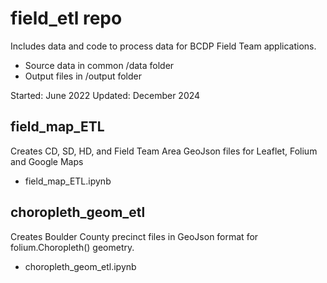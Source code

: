 # field_etl repo

Includes data and code to process data for BCDP Field Team applications.

- Source data in common /data folder
- Output files in /output folder

Started: June 2022
Updated: December 2024

## field_map_ETL

Creates CD, SD, HD, and Field Team Area GeoJson files for Leaflet, Folium and Google Maps

- field_map_ETL.ipynb

## choropleth_geom_etl

Creates Boulder County precinct files in GeoJson format for folium.Choropleth() geometry.

- choropleth_geom_etl.ipynb
